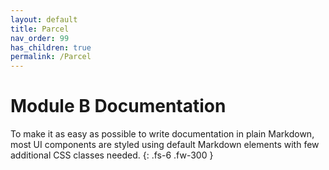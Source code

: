 ```yaml
---
layout: default
title: Parcel
nav_order: 99
has_children: true
permalink: /Parcel
---
```


# Module B Documentation

To make it as easy as possible to write documentation in plain Markdown, most UI components are styled using default Markdown elements with few additional CSS classes needed.
{: .fs-6 .fw-300 }
